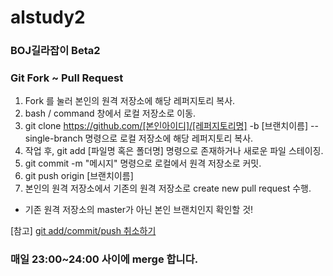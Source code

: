 # alstudy2

### BOJ길라잡이 Beta2

### Git Fork ~ Pull Request

1. Fork 를 눌러 본인의 원격 저장소에 해당 레퍼지토리 복사.
2. bash / command 창에서 로컬 저장소로 이동.
3. git clone https://github.com/[본인아이디]/[레퍼지토리명] -b [브랜치이름] --single-branch 명령으로 로컬 저장소에 해당 레퍼지토리 복사.
4. 작업 후, git add [파일명 혹은 폴더명] 명령으로 존재하거나 새로운 파일 스테이징.
5. git commit -m "메시지" 명령으로 로컬에서 원격 저장소로 커밋.
6. git push origin [브랜치이름]
7. 본인의 원격 저장소에서 기존의 원격 저장소로 create new pull request 수행.

- 기존 원격 저장소의 master가 아닌 본인 브랜치인지 확인할 것!

[참고] [git add/commit/push 취소하기](https://gmlwjd9405.github.io/2018/05/25/git-add-cancle.html)



### **매일 23:00~24:00 사이에 merge 합니다.**
